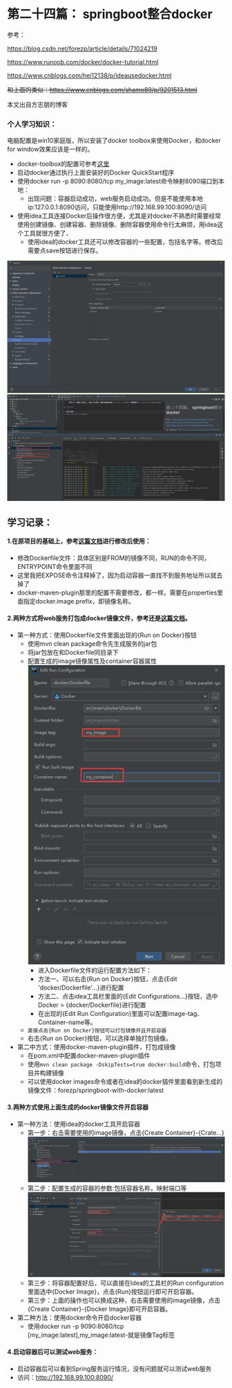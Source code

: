 # 第二十四篇： springboot整合docker

参考：

https://blog.csdn.net/forezp/article/details/71024219

https://www.runoob.com/docker/docker-tutorial.html

https://www.cnblogs.com/hei12138/p/ideausedocker.html

~~和上面的类似：https://www.cnblogs.com/shamo89/p/9201513.html~~

本文出自方志朋的博客

### 个人学习知识：

电脑配置是win10家庭版，所以安装了docker toolbox来使用Docker，和docker for window效果应该是一样的。
- docker-toolbox的配置可参考[这里][docker-toolbox-config]
- 启动docker通过执行上面安装好的Docker QuickStart程序
- 使用docker run -p 8090:8080/tcp my_image:latest命令映射8090端口到本地：
    - 出现问题：容器启动成功，web服务启动成功。但是不能使用本地ip:127.0.0.1:8090访问，只能使用http://192.168.99.100:8090/访问
- 使用idea工具连接Docker后操作很方便，尤其是对docker不熟悉时需要经常使用创建镜像、创建容器、删除镜像、删除容器使用命令行太麻烦，用idea这个工具就很方便了、
    - 使用idea的docker工具还可以修改容器的一些配置，包括名字等。修改后需要点save按钮进行保存。

![idea_docker_connect.png](doc/idea_docker_connect.png)
![idea_docker_tools.png](doc/idea_docker_ui.png)

## 学习记录：

#### 1.在原项目的基础上，参考[这篇文档][docker-SpringBoot]进行修改后使用：
* 修改Dockerfile文件：具体区别是FROM的镜像不同，RUN的命令不同，ENTRYPOINT命令里面不同
* 这里我把EXPOSE命令注释掉了，因为启动容器一直找不到服务地址所以就去掉了
* docker-maven-plugin那里的配置不需要修改，都一样。需要在properties里面指定docker.image.prefix，即镜像名称。
#### 2.两种方式将web服务打包成docker镜像文件，参考还是[这篇文档][docker-SpringBoot]。
* 第一种方式：使用Dockerfile文件里面出现的{Run on Docker}按钮
    * 使用mvn clean package命令先生成服务的jar包
    * 将jar包放在和Dockerfile同目录下
    * 配置生成的image镜像属性及container容器属性
        ![idea_docker_dockerfile_config.png](doc/idea_docker_dockerfile_config.png)
        * 进入Dockerfile文件的运行配置方法如下：
        * 方法一、可以右击{Run on Docker}按钮，点击{Edit 'docker/Dockerfile'...}进行配置
        * 方法二、点击idea工具栏里面的{Edit Configurations...}按钮，选中 Docker > {docker/Dockerfile}进行配置
        * 在出现的{Edit Run Configuration}里面可以配置image-tag、Container-name等。
    * `直接点击{Run on Docker}按钮可以打包镜像并且开启容器`
    * 右击{Run on Docker}按钮，可以选择单独打包镜像。
* 第二中方式：使用docker-maven-plugin插件，打包成镜像
    * 在pom.xml中配置docker-maven-plugin插件
    * 使用`mvn clean package -DskipTests=true docker:build`命令，打包项目并构建镜像
    * 可以使用docker images命令或者在idea的docker插件里面看到新生成的镜像文件：forezp/springboot-with-docker:latest
#### 3.两种方式使用上面生成的docker镜像文件开启容器
* 第一种方法：使用idea的docker工具开启容器
    * 第一步：右击需要使用的image镜像，点击{Create Container}-{Crate...}
        ![开启容器](doc/idea_docker_create_container.png)
    * 第二步：配置生成的容器的参数:包括容器名称，映射端口等
        ![容器配置](doc/idea_docker_container_config.png)
    * 第三步：将容器配置好后，可以直接在Idea的工具栏的Run configuration里面选中{Docker Image}，点击{Run}按钮运行即可开启容器。
    * 第三步：上面的操作也可以换成这种，右击需要使用的image镜像，点击{Create Container}-{Docker Image}即可开启容器。
* 第二种方法：使用docker命令开启docker容器
    * 使用docker run -p 9090:8080/tcp [my_image:latest],my_image:latest-就是镜像Tag标签
#### 4.启动容器后可以测试web服务：
* 启动容器后可以看到Spring服务运行情况，没有问题就可以测试web服务
* 访问：http://192.168.99.100:8090/
    
[docker-SpringBoot]:https://www.cnblogs.com/hei12138/p/ideausedocker.html
[docker-toolbox-config]:https://www.cnblogs.com/chongyao/p/9078202.html
